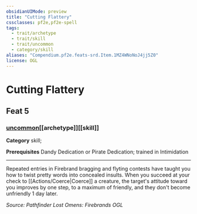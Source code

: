 ```yaml
---
obsidianUIMode: preview
title: "Cutting Flattery"
cssclasses: pf2e,pf2e-spell
tags:
  - trait/archetype
  - trait/skill
  - trait/uncommon
  - category/skill
aliases: "Compendium.pf2e.feats-srd.Item.1MZ4WNoNoJ4jj5Z0"
license: OGL
---
```

# Cutting Flattery
## Feat 5
### [uncommon](uncommon "Uncommon Rarity Trait")[[archetype]][[skill]]

**Category** skill; 



**Prerequisites** Dandy Dedication or Pirate Dedication; trained in Intimidation
* * *
Repeated entries in Firebrand bragging and flyting contests have taught you how to twist pretty words into concealed insults. When you succeed at your check to [[Actions/Coerce|Coerce]] a creature, the target's attitude toward you improves by one step, to a maximum of friendly, and they don't become unfriendly 1 day later.

*Source: Pathfinder Lost Omens: Firebrands*
*OGL*